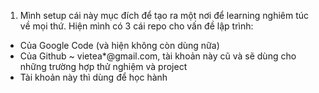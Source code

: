 1. Mình setup cái này mục đích để tạo ra một nơi để learning nghiêm túc về mọi thứ.
Hiện mình có 3 cái repo cho vấn đề lập trình:
- Của Google Code (và hiện không còn dùng nữa)
- Của Github ~ vietea*@gmail.com, tài khoản này cũ và sẽ dùng cho những trường hợp thử nghiệm và project
- Tài khoản này thì dùng để học hành
